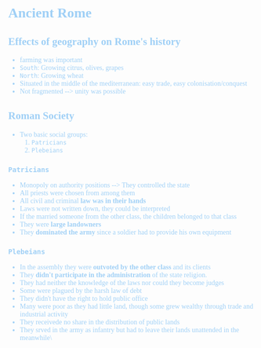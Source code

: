 <font color=#a0d0f6>
<span style = "font-family:'cascadia code'">

# Ancient Rome

## Effects of geography on Rome's history
- farming was important
- `South`: Growing citrus, olives, grapes
- `North`: Growing wheat
- Situated in the middle of the mediterranean: easy trade, easy  colonisation/conquest
- Not fragmented --> unity was possible

## Roman Society
- Two basic social groups:
    1. `Patricians`
    2. `Plebeians`

### `Patricians`
 - Monopoly on authority positions --> They controlled the state
 - All priests were chosen from among them
 - All civil and criminal **law was in their hands**
 - Laws were not written down, they could be interpreted
 - If the married someone from the other class, the children belonged to that class
 - They were **large landowners**
 - They **dominated the army** since a soldier had to provide his own equipment


### `Plebeians`
 - In the assembly they were **outvoted by the other class** and its clients
 - They **didn't participate in the administration** of the state religion.
 - They had neither the knowledge of the laws nor could they become judges
 - Some were plagued by the harsh law of debt
 - They didn't have the right to hold public office
 - Many were poor as they had little land, though some grew wealthy through trade and industrial activity
 - They receivede no share in the distribution of public lands
 - They srved in the army as infantry but had to leave their lands unattended in the meanwhile\

</span>
</font>